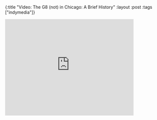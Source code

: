 {:title "Video: The G8 (not) in Chicago: A Brief History"
:layout :post
:tags  ["indymedia"]}

<iframe width="420" height="315" src="http://www.youtube.com/embed/YYRV8KrVN-M" frameborder="0" allowfullscreen></iframe>
